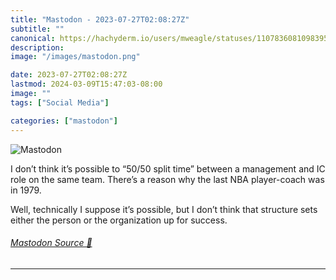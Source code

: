 ```yaml
---
title: "Mastodon - 2023-07-27T02:08:27Z"
subtitle: ""
canonical: https://hachyderm.io/users/mweagle/statuses/110783608109839569
description:
image: "/images/mastodon.png"

date: 2023-07-27T02:08:27Z
lastmod: 2024-03-09T15:47:03-08:00
image: ""
tags: ["Social Media"]

categories: ["mastodon"]
---
```

![Mastodon](/images/mastodon.png)

<p>I don’t think it’s possible to “50/50 split time” between a management and IC role on the same team. There’s a reason why the last NBA player-coach was in 1979.</p><p>Well, technically I suppose it’s possible, but I don’t think that structure sets either the person or the organization up for success.</p>


###### [Mastodon Source 🐘](https://hachyderm.io/@mweagle/110783608109839569)

___
